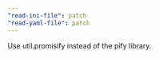 ```yaml
---
"read-ini-file": patch
"read-yaml-file": patch
---
```


Use util.promisify instead of the pify library.
